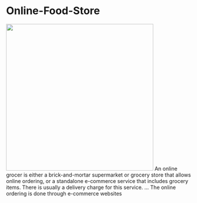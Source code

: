 # Online-Food-Store
<img src="https://github.com/mahmudulkhan900/Online-Food-Store/blob/main/254.gif" width="400"/>
An online grocer is either a brick-and-mortar supermarket or grocery store that allows online ordering, or a standalone e-commerce service that includes grocery items. There is usually a delivery charge for this service. ... The online ordering is done through e-commerce websites
